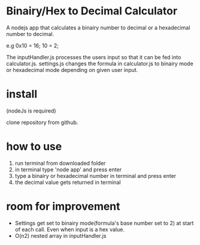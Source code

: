 # Binairy/Hex to Decimal Calculator

A nodejs app that calculates a binairy number to decimal or a hexadecimal number to decimal.

e.g
0x10 = 16;
10 = 2;

The inputHandler.js processes the users input so that it can be fed into calculator.js.
settings.js changes the formula in calculator.js to binairy mode or hexadecimal mode depending on given user input.

# install

(nodeJs is required)

clone repository from github.

# how to use

1. run terminal from downloaded folder
2. in terminal type 'node app' and press enter
3. type a binairy or hexadecimal number in terminal and press enter
4. the decimal value gets returned in terminal

# room for improvement

- Settings get set to binairy mode(formula's base number set to 2) at start of each call. Even when input is a hex value.
- O(n2) nested array in inputHandler.js
